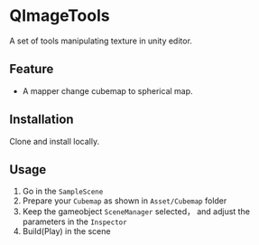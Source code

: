 # QImageTools
A set of tools manipulating texture in unity editor.

## Feature

 * A mapper change cubemap to spherical map.
 
## Installation

Clone and install locally.

## Usage

1. Go in the ``` SampleScene ```
2. Prepare your ``` Cubemap ``` as shown in ``` Asset/Cubemap ``` folder
3. Keep the gameobject ``` SceneManager ``` selected， and adjust the parameters in the ``` Inspector ```
4. Build(Play) in the scene
